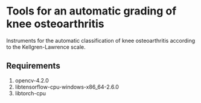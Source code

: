 # Tools for an automatic grading of knee osteoarthritis

Instruments for the automatic classification of knee osteoarthritis according to the Kellgren-Lawrence scale.

## Requirements
1. opencv-4.2.0
2. libtensorflow-cpu-windows-x86_64-2.6.0
5. libtorch-cpu
